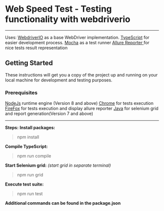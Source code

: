 # Web Speed Test - Testing functionality with webdriverio
------------

Uses:
[WebdriverIO](http://webdriver.io/ "WebdriverIO") as a base WebDriver implementation.
[TypeScript](https://www.typescriptlang.org/ "TypeScript") for easier development process.
[Mocha](https://mochajs.org/ "Mocha")  as a test runner
[Allure Reporter ](https://github.com/webdriverio/wdio-allure-reporter "Allure Reporter ") for nice tests result representation

## Getting Started
These instructions will get you a copy of the project up and running on your local machine for development and testing purposes.
### Prerequisites

[NodeJs](https://nodejs.org/en/ "NodeJs") runtime engine (Version 8 and above)
[Chrome](https://www.google.com/chrome/ "Chrome")  for tests execution
[FireFox](https://www.mozilla.org/en-US/ "FireFox")  for tests execution and display allure reporter
[Java](http://www.oracle.com/technetwork/java/index.html "Java") for selenium grid and report generation(Version 7 and above) 

------------
**Steps:**
**Install packages:**
> npm install

**Compile TypeScript:**
> npm run compile

**Start Selenium grid:** *(start grid in separate terminal)*
> npm run grid

**Execute test suite:** 
> npm run test

**Additional commands can be found in the package.json**
